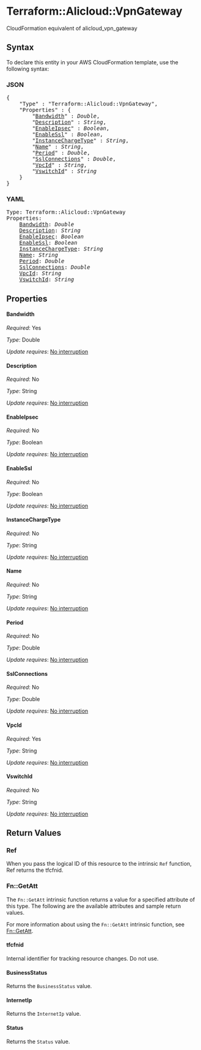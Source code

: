 # Terraform::Alicloud::VpnGateway

CloudFormation equivalent of alicloud_vpn_gateway

## Syntax

To declare this entity in your AWS CloudFormation template, use the following syntax:

### JSON

<pre>
{
    "Type" : "Terraform::Alicloud::VpnGateway",
    "Properties" : {
        "<a href="#bandwidth" title="Bandwidth">Bandwidth</a>" : <i>Double</i>,
        "<a href="#description" title="Description">Description</a>" : <i>String</i>,
        "<a href="#enableipsec" title="EnableIpsec">EnableIpsec</a>" : <i>Boolean</i>,
        "<a href="#enablessl" title="EnableSsl">EnableSsl</a>" : <i>Boolean</i>,
        "<a href="#instancechargetype" title="InstanceChargeType">InstanceChargeType</a>" : <i>String</i>,
        "<a href="#name" title="Name">Name</a>" : <i>String</i>,
        "<a href="#period" title="Period">Period</a>" : <i>Double</i>,
        "<a href="#sslconnections" title="SslConnections">SslConnections</a>" : <i>Double</i>,
        "<a href="#vpcid" title="VpcId">VpcId</a>" : <i>String</i>,
        "<a href="#vswitchid" title="VswitchId">VswitchId</a>" : <i>String</i>
    }
}
</pre>

### YAML

<pre>
Type: Terraform::Alicloud::VpnGateway
Properties:
    <a href="#bandwidth" title="Bandwidth">Bandwidth</a>: <i>Double</i>
    <a href="#description" title="Description">Description</a>: <i>String</i>
    <a href="#enableipsec" title="EnableIpsec">EnableIpsec</a>: <i>Boolean</i>
    <a href="#enablessl" title="EnableSsl">EnableSsl</a>: <i>Boolean</i>
    <a href="#instancechargetype" title="InstanceChargeType">InstanceChargeType</a>: <i>String</i>
    <a href="#name" title="Name">Name</a>: <i>String</i>
    <a href="#period" title="Period">Period</a>: <i>Double</i>
    <a href="#sslconnections" title="SslConnections">SslConnections</a>: <i>Double</i>
    <a href="#vpcid" title="VpcId">VpcId</a>: <i>String</i>
    <a href="#vswitchid" title="VswitchId">VswitchId</a>: <i>String</i>
</pre>

## Properties

#### Bandwidth

_Required_: Yes

_Type_: Double

_Update requires_: [No interruption](https://docs.aws.amazon.com/AWSCloudFormation/latest/UserGuide/using-cfn-updating-stacks-update-behaviors.html#update-no-interrupt)

#### Description

_Required_: No

_Type_: String

_Update requires_: [No interruption](https://docs.aws.amazon.com/AWSCloudFormation/latest/UserGuide/using-cfn-updating-stacks-update-behaviors.html#update-no-interrupt)

#### EnableIpsec

_Required_: No

_Type_: Boolean

_Update requires_: [No interruption](https://docs.aws.amazon.com/AWSCloudFormation/latest/UserGuide/using-cfn-updating-stacks-update-behaviors.html#update-no-interrupt)

#### EnableSsl

_Required_: No

_Type_: Boolean

_Update requires_: [No interruption](https://docs.aws.amazon.com/AWSCloudFormation/latest/UserGuide/using-cfn-updating-stacks-update-behaviors.html#update-no-interrupt)

#### InstanceChargeType

_Required_: No

_Type_: String

_Update requires_: [No interruption](https://docs.aws.amazon.com/AWSCloudFormation/latest/UserGuide/using-cfn-updating-stacks-update-behaviors.html#update-no-interrupt)

#### Name

_Required_: No

_Type_: String

_Update requires_: [No interruption](https://docs.aws.amazon.com/AWSCloudFormation/latest/UserGuide/using-cfn-updating-stacks-update-behaviors.html#update-no-interrupt)

#### Period

_Required_: No

_Type_: Double

_Update requires_: [No interruption](https://docs.aws.amazon.com/AWSCloudFormation/latest/UserGuide/using-cfn-updating-stacks-update-behaviors.html#update-no-interrupt)

#### SslConnections

_Required_: No

_Type_: Double

_Update requires_: [No interruption](https://docs.aws.amazon.com/AWSCloudFormation/latest/UserGuide/using-cfn-updating-stacks-update-behaviors.html#update-no-interrupt)

#### VpcId

_Required_: Yes

_Type_: String

_Update requires_: [No interruption](https://docs.aws.amazon.com/AWSCloudFormation/latest/UserGuide/using-cfn-updating-stacks-update-behaviors.html#update-no-interrupt)

#### VswitchId

_Required_: No

_Type_: String

_Update requires_: [No interruption](https://docs.aws.amazon.com/AWSCloudFormation/latest/UserGuide/using-cfn-updating-stacks-update-behaviors.html#update-no-interrupt)

## Return Values

### Ref

When you pass the logical ID of this resource to the intrinsic `Ref` function, Ref returns the tfcfnid.

### Fn::GetAtt

The `Fn::GetAtt` intrinsic function returns a value for a specified attribute of this type. The following are the available attributes and sample return values.

For more information about using the `Fn::GetAtt` intrinsic function, see [Fn::GetAtt](https://docs.aws.amazon.com/AWSCloudFormation/latest/UserGuide/intrinsic-function-reference-getatt.html).

#### tfcfnid

Internal identifier for tracking resource changes. Do not use.

#### BusinessStatus

Returns the <code>BusinessStatus</code> value.

#### InternetIp

Returns the <code>InternetIp</code> value.

#### Status

Returns the <code>Status</code> value.

